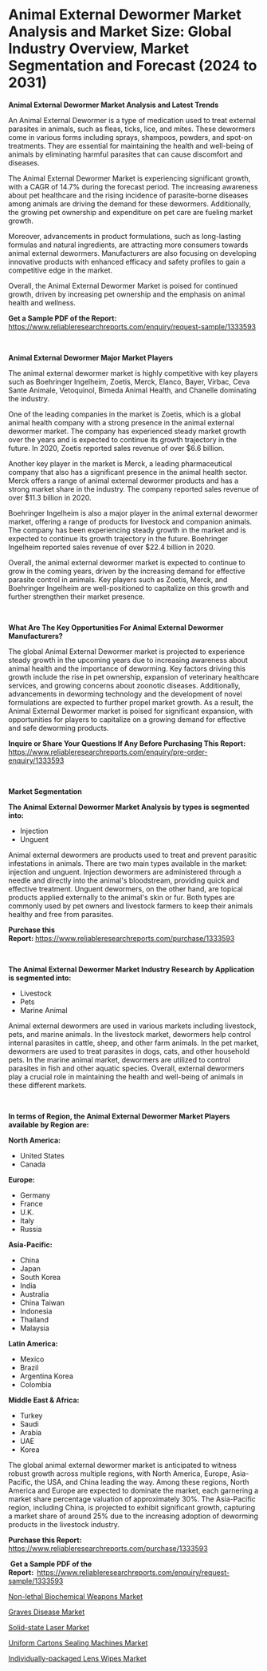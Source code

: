 <p><h1>Animal External Dewormer Market Analysis and Market Size: Global Industry Overview, Market Segmentation and Forecast (2024 to 2031)</h1></p><p><strong>Animal External Dewormer Market Analysis and Latest Trends</strong></p>
<p><p>An Animal External Dewormer is a type of medication used to treat external parasites in animals, such as fleas, ticks, lice, and mites. These dewormers come in various forms including sprays, shampoos, powders, and spot-on treatments. They are essential for maintaining the health and well-being of animals by eliminating harmful parasites that can cause discomfort and diseases.</p><p>The Animal External Dewormer Market is experiencing significant growth, with a CAGR of 14.7% during the forecast period. The increasing awareness about pet healthcare and the rising incidence of parasite-borne diseases among animals are driving the demand for these dewormers. Additionally, the growing pet ownership and expenditure on pet care are fueling market growth.</p><p>Moreover, advancements in product formulations, such as long-lasting formulas and natural ingredients, are attracting more consumers towards animal external dewormers. Manufacturers are also focusing on developing innovative products with enhanced efficacy and safety profiles to gain a competitive edge in the market.</p><p>Overall, the Animal External Dewormer Market is poised for continued growth, driven by increasing pet ownership and the emphasis on animal health and wellness.</p></p>
<p><strong>Get a Sample PDF of the Report:&nbsp;</strong> <a href="https://www.reliableresearchreports.com/enquiry/request-sample/1333593">https://www.reliableresearchreports.com/enquiry/request-sample/1333593</a></p>
<p>&nbsp;</p>
<p><strong>Animal External Dewormer Major Market Players</strong></p>
<p><p>The animal external dewormer market is highly competitive with key players such as Boehringer Ingelheim, Zoetis, Merck, Elanco, Bayer, Virbac, Ceva Sante Animale, Vetoquinol, Bimeda Animal Health, and Chanelle dominating the industry. </p><p>One of the leading companies in the market is Zoetis, which is a global animal health company with a strong presence in the animal external dewormer market. The company has experienced steady market growth over the years and is expected to continue its growth trajectory in the future. In 2020, Zoetis reported sales revenue of over $6.6 billion.</p><p>Another key player in the market is Merck, a leading pharmaceutical company that also has a significant presence in the animal health sector. Merck offers a range of animal external dewormer products and has a strong market share in the industry. The company reported sales revenue of over $11.3 billion in 2020.</p><p>Boehringer Ingelheim is also a major player in the animal external dewormer market, offering a range of products for livestock and companion animals. The company has been experiencing steady growth in the market and is expected to continue its growth trajectory in the future. Boehringer Ingelheim reported sales revenue of over $22.4 billion in 2020.</p><p>Overall, the animal external dewormer market is expected to continue to grow in the coming years, driven by the increasing demand for effective parasite control in animals. Key players such as Zoetis, Merck, and Boehringer Ingelheim are well-positioned to capitalize on this growth and further strengthen their market presence.</p></p>
<p>&nbsp;</p>
<p><strong>What Are The Key Opportunities For Animal External Dewormer Manufacturers?</strong></p>
<p><p>The global Animal External Dewormer market is projected to experience steady growth in the upcoming years due to increasing awareness about animal health and the importance of deworming. Key factors driving this growth include the rise in pet ownership, expansion of veterinary healthcare services, and growing concerns about zoonotic diseases. Additionally, advancements in deworming technology and the development of novel formulations are expected to further propel market growth. As a result, the Animal External Dewormer market is poised for significant expansion, with opportunities for players to capitalize on a growing demand for effective and safe deworming products.</p></p>
<p><strong>Inquire or Share Your Questions If Any Before Purchasing This Report:</strong> <a href="https://www.reliableresearchreports.com/enquiry/pre-order-enquiry/1333593">https://www.reliableresearchreports.com/enquiry/pre-order-enquiry/1333593</a></p>
<p>&nbsp;</p>
<p><strong>Market Segmentation</strong></p>
<p><strong>The Animal External Dewormer Market Analysis by types is segmented into:</strong></p>
<p><ul><li>Injection</li><li>Unguent</li></ul></p>
<p><p>Animal external dewormers are products used to treat and prevent parasitic infestations in animals. There are two main types available in the market: injection and unguent. Injection dewormers are administered through a needle and directly into the animal's bloodstream, providing quick and effective treatment. Unguent dewormers, on the other hand, are topical products applied externally to the animal's skin or fur. Both types are commonly used by pet owners and livestock farmers to keep their animals healthy and free from parasites.</p></p>
<p><strong>Purchase this Report:&nbsp;</strong><a href="https://www.reliableresearchreports.com/purchase/1333593">https://www.reliableresearchreports.com/purchase/1333593</a></p>
<p>&nbsp;</p>
<p><strong>The Animal External Dewormer Market Industry Research by Application is segmented into:</strong></p>
<p><ul><li>Livestock</li><li>Pets</li><li>Marine Animal</li></ul></p>
<p><p>Animal external dewormers are used in various markets including livestock, pets, and marine animals. In the livestock market, dewormers help control internal parasites in cattle, sheep, and other farm animals. In the pet market, dewormers are used to treat parasites in dogs, cats, and other household pets. In the marine animal market, dewormers are utilized to control parasites in fish and other aquatic species. Overall, external dewormers play a crucial role in maintaining the health and well-being of animals in these different markets.</p></p>
<p>&nbsp;</p>
<p><strong>In terms of Region, the Animal External Dewormer Market Players available by Region are:</strong></p>
<p>
    <p> <strong> North America: </strong>
        <ul>
            <li>United States</li>
            <li>Canada</li>
        </ul>
        </p> 
    <p> <strong> Europe: </strong>
        <ul>
            <li>Germany</li>
            <li>France</li>
            <li>U.K.</li>
            <li>Italy</li>
            <li>Russia</li>
        </ul>
        </p> 
    <p> <strong> Asia-Pacific: </strong>
        <ul>
            <li>China</li>
            <li>Japan</li>
            <li>South Korea</li>
            <li>India</li>
            <li>Australia</li>
            <li>China Taiwan</li>
            <li>Indonesia</li>
            <li>Thailand</li>
            <li>Malaysia</li>
        </ul>
        </p> 
    <p> <strong> Latin America: </strong>
        <ul>
            <li>Mexico</li>
            <li>Brazil</li>
            <li>Argentina Korea</li>
            <li>Colombia</li>
        </ul>
        </p> 
    <p> <strong> Middle East & Africa: </strong>
        <ul>
            <li>Turkey</li>
            <li>Saudi</li>
            <li>Arabia</li>
            <li>UAE</li>
            <li>Korea</li>
        </ul>
    </p>
    </p>
<p><p>The global animal external dewormer market is anticipated to witness robust growth across multiple regions, with North America, Europe, Asia-Pacific, the USA, and China leading the way. Among these regions, North America and Europe are expected to dominate the market, each garnering a market share percentage valuation of approximately 30%. The Asia-Pacific region, including China, is projected to exhibit significant growth, capturing a market share of around 25% due to the increasing adoption of deworming products in the livestock industry.</p></p>
<p><strong>Purchase this Report: </strong><a href="https://www.reliableresearchreports.com/purchase/1333593">https://www.reliableresearchreports.com/purchase/1333593</a></p>
<p>&nbsp;<strong>Get a Sample PDF of the Report:&nbsp;&nbsp;</strong><a href="https://www.reliableresearchreports.com/enquiry/request-sample/1333593">https://www.reliableresearchreports.com/enquiry/request-sample/1333593</a></p>
<p><strong></strong></p>
<p><p><a href="https://issuu.com/reportprime-2/docs/non-lethal-biochemical-weapons-market-size-2030.pp">Non-lethal Biochemical Weapons Market</a></p><p><a href="https://medium.com/@jordanmendez766/graves-disease-market-size-market-outlook-and-market-forecast-2024-to-2031-d3a86dd8b216">Graves Disease Market</a></p><p><a href="https://issuu.com/reportprime-2/docs/solid-state-laser-market-size-2030.pptx">Solid-state Laser Market</a></p><p><a href="https://github.com/marloy8/Market-Research-Report-List-3/blob/main/uniform-cartons-sealing-machines-market.md">Uniform Cartons Sealing Machines Market</a></p><p><a href="https://github.com/WillieWoodard/Market-Research-Report-List-3/blob/main/individually-packaged-lens-wipes-market.md">Individually-packaged Lens Wipes Market</a></p></p>